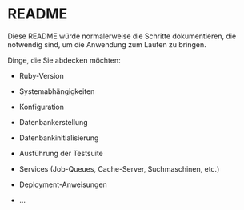 # README

Diese README würde normalerweise die Schritte dokumentieren, die notwendig sind, um die
Anwendung zum Laufen zu bringen.

Dinge, die Sie abdecken möchten:

* Ruby-Version

* Systemabhängigkeiten

* Konfiguration

* Datenbankerstellung

* Datenbankinitialisierung

* Ausführung der Testsuite

* Services (Job-Queues, Cache-Server, Suchmaschinen, etc.)

* Deployment-Anweisungen

* ...